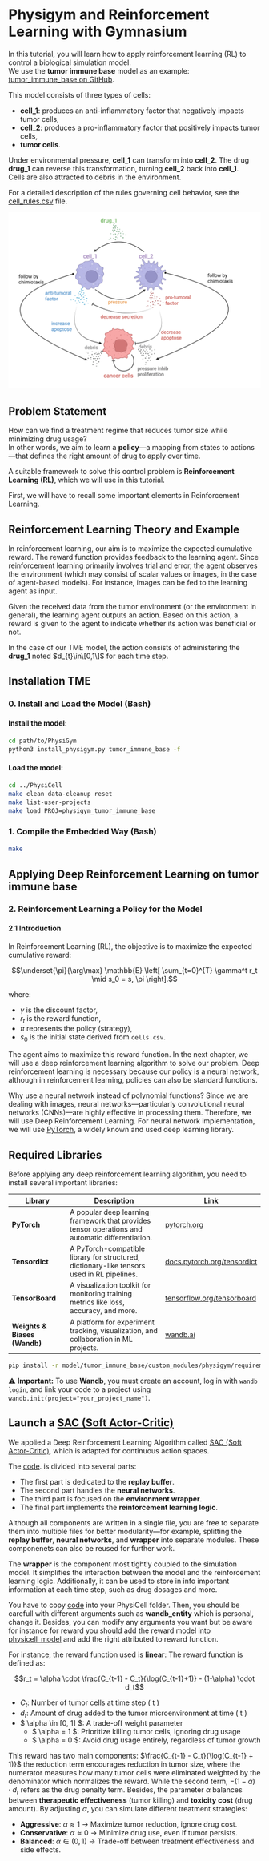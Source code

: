 # Physigym and Reinforcement Learning with Gymnasium

In this tutorial, you will learn how to apply reinforcement learning (RL) to control a biological simulation model.  
We use the **tumor immune base** model as an example:  
[tumor_immune_base on GitHub](https://github.com/Dante-Berth/PhysiGym/tree/main/model/tumor_immune_base).

This model consists of three types of cells:
- **cell_1**: produces an anti-inflammatory factor that negatively impacts tumor cells,
- **cell_2**: produces a pro-inflammatory factor that positively impacts tumor cells,
- **tumor cells**.

Under environmental pressure, **cell_1** can transform into **cell_2**. The drug **drug_1** can reverse this transformation, turning **cell_2** back into **cell_1**.  
Cells are also attracted to debris in the environment.

For a detailed description of the rules governing cell behavior, see the [cell_rules.csv](https://github.com/Dante-Berth/PhysiGym/blob/main/model/tumor_immune_base/config/cell_rules.csv) file.

![Tumor Immune Model](../model/tumor_immune_base/model%20tumor_immune_base.png)

## Problem Statement

How can we find a treatment regime that reduces tumor size while minimizing drug usage?  
In other words, we aim to learn a **policy**—a mapping from states to actions—that defines the right amount of drug to apply over time.

A suitable framework to solve this control problem is **Reinforcement Learning (RL)**, which we will use in this tutorial.

First, we will have to recall some important elements in Reinforcement Learning.

## Reinforcement Learning Theory and Example

In reinforcement learning, our aim is to maximize the expected cumulative reward. The reward function provides feedback to the learning agent. Since reinforcement learning primarily involves trial and error, the agent observes the environment (which may consist of scalar values or images, in the case of agent-based models). For instance, images can be fed to the learning agent as input. 

Given the received data from the tumor environment (or the environment in general), the learning agent outputs an action. Based on this action, a reward is given to the agent to indicate whether its action was beneficial or not.

In the case of our TME model, the action consists of administering the **drug_1** noted $d_{t}\in\[0,1\]$ for each time step.

## Installation TME

### 0. Install and Load the Model (Bash)

#### Install the model:

```bash
cd path/to/PhysiGym
python3 install_physigym.py tumor_immune_base -f
```

#### Load the model:

```bash
cd ../PhysiCell
make clean data-cleanup reset
make list-user-projects
make load PROJ=physigym_tumor_immune_base
```

### 1. Compile the Embedded Way (Bash)

```bash
make
```

## Applying Deep Reinforcement Learning on tumor immune base

### 2. Reinforcement Learning a Policy for the Model

#### 2.1 Introduction

In Reinforcement Learning (RL), the objective is to maximize the expected cumulative reward:

```math
\underset{\pi}{\arg\max} \mathbb{E} \left[ \sum_{t=0}^{T} \gamma^t r_t \mid s_0 = s, \pi \right].
```

where:
- $\gamma$ is the discount factor,
- $r_t$ is the reward function,
- $\pi$ represents the policy (strategy),
- $s_0$ is the initial state derived from `cells.csv`.

The agent aims to maximize this reward function. In the next chapter, we will use a deep reinforcement learning algorithm to solve our problem. Deep reinforcement learning is necessary because our policy is a neural network, although in reinforcement learning, policies can also be standard functions.

Why use a neural network instead of polynomial functions? Since we are dealing with images, neural networks—particularly convolutional neural networks (CNNs)—are highly effective in processing them. Therefore, we will use Deep Reinforcement Learning. For neural network implementation, we will use [PyTorch](https://pytorch.org/), a widely known and used deep learning library.

## Required Libraries

Before applying any deep reinforcement learning algorithm, you need to install several important libraries:

| Library                      | Description                                                                                         | Link                                                                 |
|-----------------------------|-----------------------------------------------------------------------------------------------------|----------------------------------------------------------------------|
| **PyTorch**                 | A popular deep learning framework that provides tensor operations and automatic differentiation.    | [pytorch.org](https://pytorch.org/)                                  |
| **Tensordict**             | A PyTorch-compatible library for structured, dictionary-like tensors used in RL pipelines.          | [docs.pytorch.org/tensordict](https://docs.pytorch.org/tensordict/stable/index.html) |
| **TensorBoard**            | A visualization toolkit for monitoring training metrics like loss, accuracy, and more.              | [tensorflow.org/tensorboard](https://www.tensorflow.org/tensorboard) |
| **Weights & Biases (Wandb)** | A platform for experiment tracking, visualization, and collaboration in ML projects.                | [wandb.ai](https://wandb.ai/site)                                    |

```bash
pip install -r model/tumor_immune_base/custom_modules/physigym/requirements.txt
```
⚠️ **Important:** To use **Wandb**, you must create an account, log in with `wandb login`, and link your code to a project using `wandb.init(project="your_project_name")`.

## Launch a [SAC (Soft Actor-Critic)](https://arxiv.org/pdf/1812.05905)

We applied a Deep Reinforcement Learning Algorithm called [SAC (Soft Actor-Critic)](https://arxiv.org/pdf/1812.05905), which is adapted for continuous action spaces.

The [code](https://github.com/Dante-Berth/PhysiGym/blob/main/model/tumor_immune_base/custom_modules/physigym/sac_tib.py). is divided into several parts:

- The first part is dedicated to the **replay buffer**.
- The second part handles the **neural networks**.
- The third part is focused on the **environment wrapper**.
- The final part implements the **reinforcement learning logic**.

Although all components are written in a single file, you are free to separate them into multiple files for better modularity—for example, splitting the **replay buffer**, **neural networks**, and **wrapper** into separate modules. These componenets can also be reused for further work.

The **wrapper** is the component most tightly coupled to the simulation model. It simplifies the interaction between the model and the reinforcement learning logic. Additionally, it can be used to store in info important information at each time step, such as drug dosages and more.

You have to copy [code](https://github.com/Dante-Berth/PhysiGym/blob/main/model/tumor_immune_base/custom_modules/physigym/sac_tib.py) into your PhysiCell folder. Then, you should be carefull with different arguments such as **wandb_entity** which is personal, change it. Besides, you can modify any arguments you want but be aware for instance for reward you should add the reward model into [physicell_model](https://github.com/Dante-Berth/PhysiGym/blob/main/model/tumor_immune_base/custom_modules/physigym/physicell_model.py) and add the right attributed to reward function.

For instance, the reward function used is **linear**:
The reward function is defined as:

```math
r_t = \alpha \cdot \frac{C_{t-1} - C_t}{\log(C_{t-1}+1)} - (1-\alpha) \cdot d_t
```
- $C_t$: Number of tumor cells at time step \( t \)
- $d_t$: Amount of drug added to the tumor microenvironment at time \( t \)
- $ \alpha \in [0, 1] $: A trade-off weight parameter
  - $ \alpha = 1 $: Prioritize killing tumor cells, ignoring drug usage
  - $ \alpha = 0 $: Avoid drug usage entirely, regardless of tumor growth

This reward has two main components: $\frac{C_{t-1} - C_t}{\log(C_{t-1} + 1)}$
the reduction term encourages reduction in tumor size, where the numerator measures how many tumor cells were eliminated weighted by the denominator which normalizes the reward. While the second term, $- (1 - \alpha) \cdot d_t$ refers as the drug penalty term.
Besides, the parameter $\alpha$ balances between **therapeutic effectiveness** (tumor killing) and **toxicity cost** (drug amount). By adjusting $\alpha$, you can simulate different treatment strategies:
  - **Aggressive**: $\alpha \approx 1$ → Maximize tumor reduction, ignore drug cost.
  - **Conservative**: $\alpha \approx 0$ → Minimize drug use, even if tumor persists.
  - **Balanced**: $\alpha \in (0, 1)$ → Trade-off between treatment effectiveness and side effects.

